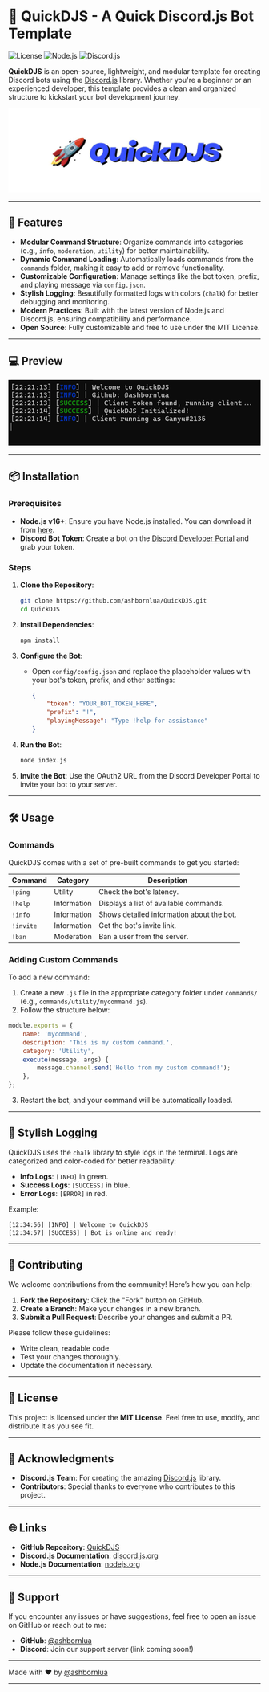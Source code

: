 # 🚀 QuickDJS - A Quick Discord.js Bot Template

![License](https://img.shields.io/badge/license-MIT-blue.svg) ![Node.js](https://img.shields.io/badge/Node.js-v16%2B-green) ![Discord.js](https://img.shields.io/badge/Discord.js-v14-blueviolet)

**QuickDJS** is an open-source, lightweight, and modular template for creating Discord bots using the [Discord.js](https://discord.js.org/) library. Whether you're a beginner or an experienced developer, this template provides a clean and organized structure to kickstart your bot development journey. 

![](banner.jpg)

---

## 🌟 Features

- **Modular Command Structure**: Organize commands into categories (e.g., `info`, `moderation`, `utility`) for better maintainability.
- **Dynamic Command Loading**: Automatically loads commands from the `commands` folder, making it easy to add or remove functionality.
- **Customizable Configuration**: Manage settings like the bot token, prefix, and playing message via `config.json`.
- **Stylish Logging**: Beautifully formatted logs with colors (`chalk`) for better debugging and monitoring.
- **Modern Practices**: Built with the latest version of Node.js and Discord.js, ensuring compatibility and performance.
- **Open Source**: Fully customizable and free to use under the MIT License.

---

## 💻 Preview 
![](preview.png)

---
## 📦 Installation

### Prerequisites

- **Node.js v16+**: Ensure you have Node.js installed. You can download it from [here](https://nodejs.org/).
- **Discord Bot Token**: Create a bot on the [Discord Developer Portal](https://discord.com/developers/applications) and grab your token.

### Steps

1. **Clone the Repository**:
   ```bash
   git clone https://github.com/ashbornlua/QuickDJS.git
   cd QuickDJS
   ```

2. **Install Dependencies**:
   ```bash
   npm install
   ```

3. **Configure the Bot**:
   - Open `config/config.json` and replace the placeholder values with your bot's token, prefix, and other settings:
     ```json
     {
         "token": "YOUR_BOT_TOKEN_HERE",
         "prefix": "!",
         "playingMessage": "Type !help for assistance"
     }
     ```

4. **Run the Bot**:
   ```bash
   node index.js
   ```

5. **Invite the Bot**:
   Use the OAuth2 URL from the Discord Developer Portal to invite your bot to your server.

---

## 🛠️ Usage

### Commands

QuickDJS comes with a set of pre-built commands to get you started:

| Command       | Category      | Description                          |
|---------------|---------------|--------------------------------------|
| `!ping`       | Utility       | Check the bot's latency.             |
| `!help`       | Information   | Displays a list of available commands. |
| `!info`       | Information   | Shows detailed information about the bot. |
| `!invite`     | Information   | Get the bot's invite link.           |
| `!ban`        | Moderation    | Ban a user from the server.          |

### Adding Custom Commands

To add a new command:
1. Create a new `.js` file in the appropriate category folder under `commands/` (e.g., `commands/utility/mycommand.js`).
2. Follow the structure below:

```js
module.exports = {
    name: 'mycommand',
    description: 'This is my custom command.',
    category: 'Utility',
    execute(message, args) {
        message.channel.send('Hello from my custom command!');
    },
};
```

3. Restart the bot, and your command will be automatically loaded.

---

## 🎨 Stylish Logging

QuickDJS uses the `chalk` library to style logs in the terminal. Logs are categorized and color-coded for better readability:

- **Info Logs**: `[INFO]` in green.
- **Success Logs**: `[SUCCESS]` in blue.
- **Error Logs**: `[ERROR]` in red.

Example:
```
[12:34:56] [INFO] | Welcome to QuickDJS
[12:34:57] [SUCCESS] | Bot is online and ready!
```

---

## 🤝 Contributing

We welcome contributions from the community! Here’s how you can help:

1. **Fork the Repository**: Click the "Fork" button on GitHub.
2. **Create a Branch**: Make your changes in a new branch.
3. **Submit a Pull Request**: Describe your changes and submit a PR.

Please follow these guidelines:
- Write clean, readable code.
- Test your changes thoroughly.
- Update the documentation if necessary.

---

## 📜 License

This project is licensed under the **MIT License**. Feel free to use, modify, and distribute it as you see fit.

---

## 🙏 Acknowledgments

- **Discord.js Team**: For creating the amazing [Discord.js](https://discord.js.org/) library.
- **Contributors**: Special thanks to everyone who contributes to this project.

---

## 🌐 Links

- **GitHub Repository**: [QuickDJS](https://github.com/ashbornlua/QuickDJS)
- **Discord.js Documentation**: [discord.js.org](https://discord.js.org/)
- **Node.js Documentation**: [nodejs.org](https://nodejs.org/)

---

## 📢 Support

If you encounter any issues or have suggestions, feel free to open an issue on GitHub or reach out to me:

- **GitHub**: [@ashbornlua](https://github.com/ashbornlua)
- **Discord**: Join our support server (link coming soon!)

---

Made with ❤️ by [@ashbornlua](https://github.com/ashbornlua)

---

